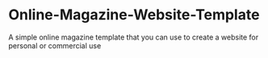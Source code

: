 # Online-Magazine-Website-Template

A simple online magazine template that you can use to create a website for personal or commercial use
